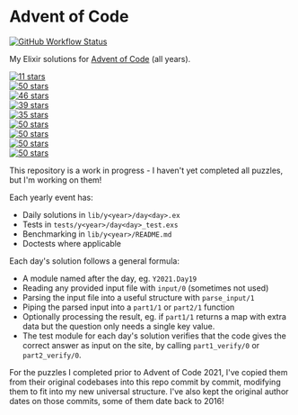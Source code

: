 # Advent of Code

[![GitHub Workflow Status](https://img.shields.io/github/actions/workflow/status/sevenseacat/advent_of_code/elixir.yml?branch=main&style=flat-square)](https://github.com/sevenseacat/advent_of_code/actions/workflows/elixir.yml)

My Elixir solutions for [Advent of Code](https://adventofcode.com/) (all years).

<!-- stars start -->
<p><a href="./lib/y2023/"><img src="https://img.shields.io/static/v1?label=2023&message=11%20stars&style=for-the-badge&color=orange" alt="11 stars" /></a><br />
<a href="./lib/y2022/"><img src="https://img.shields.io/static/v1?label=2022&message=%E2%AD%90%EF%B8%8F%2050%20stars%20%E2%AD%90%EF%B8%8F&style=for-the-badge&color=brightgreen" alt="50 stars" /></a><br />
<a href="./lib/y2021/"><img src="https://img.shields.io/static/v1?label=2021&message=46%20stars&style=for-the-badge&color=green" alt="46 stars" /></a><br />
<a href="./lib/y2020/"><img src="https://img.shields.io/static/v1?label=2020&message=39%20stars&style=for-the-badge&color=yellow" alt="39 stars" /></a><br />
<a href="./lib/y2019/"><img src="https://img.shields.io/static/v1?label=2019&message=35%20stars&style=for-the-badge&color=yellow" alt="35 stars" /></a><br />
<a href="./lib/y2018/"><img src="https://img.shields.io/static/v1?label=2018&message=%E2%AD%90%EF%B8%8F%2050%20stars%20%E2%AD%90%EF%B8%8F&style=for-the-badge&color=brightgreen" alt="50 stars" /></a><br />
<a href="./lib/y2017/"><img src="https://img.shields.io/static/v1?label=2017&message=%E2%AD%90%EF%B8%8F%2050%20stars%20%E2%AD%90%EF%B8%8F&style=for-the-badge&color=brightgreen" alt="50 stars" /></a><br />
<a href="./lib/y2016/"><img src="https://img.shields.io/static/v1?label=2016&message=%E2%AD%90%EF%B8%8F%2050%20stars%20%E2%AD%90%EF%B8%8F&style=for-the-badge&color=brightgreen" alt="50 stars" /></a><br />
<a href="./lib/y2015/"><img src="https://img.shields.io/static/v1?label=2015&message=%E2%AD%90%EF%B8%8F%2050%20stars%20%E2%AD%90%EF%B8%8F&style=for-the-badge&color=brightgreen" alt="50 stars" /></a></p><!-- stars end -->

This repository is a work in progress - I haven't yet completed all puzzles, but I'm working on them!

Each yearly event has:

* Daily solutions in `lib/y<year>/day<day>.ex`
* Tests in `tests/y<year>/day<day>_test.exs`
* Benchmarking in `lib/y<year>/README.md`
* Doctests where applicable

Each day's solution follows a general formula:

* A module named after the day, eg. `Y2021.Day19`
* Reading any provided input file with `input/0` (sometimes not used)
* Parsing the input file into a useful structure with `parse_input/1`
* Piping the parsed input into a `part1/1` or `part2/1` function
* Optionally processing the result, eg. if `part1/1` returns a map with extra data but the question only needs a single key value.
* The test module for each day's solution verifies that the code gives the correct answer as input on the site, by calling `part1_verify/0` or `part2_verify/0`.

For the puzzles I completed prior to Advent of Code 2021, I've copied them from their original codebases into this repo commit by commit, modifying them to fit into my new universal structure. I've also kept the original author dates on those commits, some of them date back to 2016!
